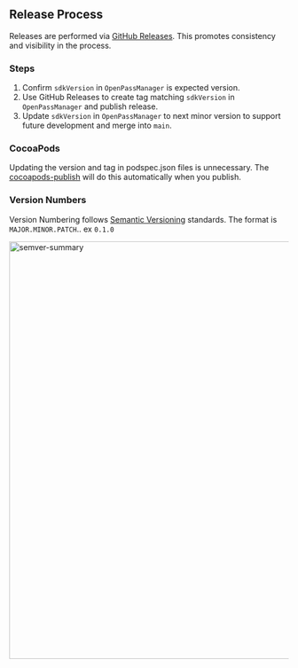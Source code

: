 ## Release Process

Releases are performed via [GitHub Releases](https://docs.github.com/en/repositories/releasing-projects-on-github/managing-releases-in-a-repository).  This promotes consistency and visibility in the process.

### Steps

1. Confirm `sdkVersion` in `OpenPassManager` is expected version.
2. Use GitHub Releases to create tag matching `sdkVersion` in `OpenPassManager` and publish release.
3. Update `sdkVersion` in `OpenPassManager` to next minor version to support future development and merge into `main`.

### CocoaPods

Updating the version and tag in podspec.json files is unnecessary. The [cocoapods-publish](https://github.com/openpass-sso/openpass-ios-sdk/actions/workflows/cocoapods-publish.yml) will do this automatically when you publish.

### Version Numbers

Version Numbering follows [Semantic Versioning](https://semver.org) standards.  The format is `MAJOR.MINOR.PATCH`.. ex `0.1.0`

<img width="753" alt="semver-summary" src="https://user-images.githubusercontent.com/989928/230925438-ac6ac422-6358-4e96-9536-e3f8fc935317.png">
